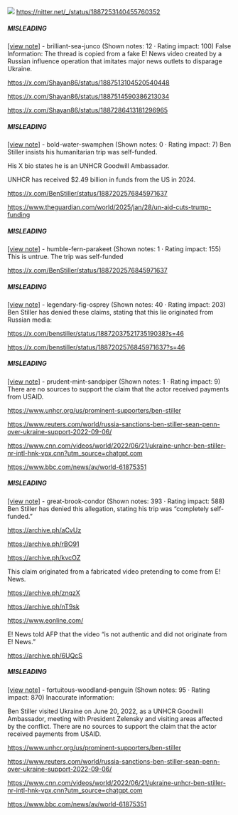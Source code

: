 ![](https://i.imgur.com/Fqnygi6.png)
https://nitter.net/_/status/1887253140455760352
##### MISLEADING

[[view note]](https://x.com/i/birdwatch/n/1887516246952059005) - brilliant-sea-junco (Shown notes: 12 · Rating impact: 100)
False Information: The thread is copied from a fake E! News video created by a Russian influence operation that imitates major news outlets to disparage Ukraine.

https://x.com/Shayan86/status/1887513104520540448

https://x.com/Shayan86/status/1887514590386213034

https://x.com/Shayan86/status/1887286413181296965 

##### MISLEADING

[[view note]](https://x.com/i/birdwatch/n/1887368418405589445) - bold-water-swamphen (Shown notes: 0 · Rating impact: 7)
Ben Stiller insists his humanitarian trip was self-funded. 

His X bio states he is an UNHCR Goodwill Ambassador.

UNHCR has received $2.49 billion in funds from the US in 2024.

https://x.com/BenStiller/status/1887202576845971637

https://www.theguardian.com/world/2025/jan/28/un-aid-cuts-trump-funding

##### MISLEADING

[[view note]](https://x.com/i/birdwatch/n/1887338973275771168) - humble-fern-parakeet (Shown notes: 1 · Rating impact: 155)
This is untrue. The trip was self-funded

https://x.com/BenStiller/status/1887202576845971637

##### MISLEADING

[[view note]](https://x.com/i/birdwatch/n/1887331021613367647) - legendary-fig-osprey (Shown notes: 40 · Rating impact: 203)
Ben Stiller has denied these claims, stating that this lie originated from Russian media:

https://x.com/benstiller/status/1887203752173519038?s=46

https://x.com/benstiller/status/1887202576845971637?s=46

##### MISLEADING

[[view note]](https://x.com/i/birdwatch/n/1887319955667886563) - prudent-mint-sandpiper (Shown notes: 1 · Rating impact: 9)
There are no sources to support the claim that the actor received payments from USAID.

https://www.unhcr.org/us/prominent-supporters/ben-stiller

https://www.reuters.com/world/russia-sanctions-ben-stiller-sean-penn-over-ukraine-support-2022-09-06/

https://www.cnn.com/videos/world/2022/06/21/ukraine-unhcr-ben-stiller-nr-intl-hnk-vpx.cnn?utm_source=chatgpt.com


https://www.bbc.com/news/av/world-61875351

##### MISLEADING

[[view note]](https://x.com/i/birdwatch/n/1887295698246213939) - great-brook-condor (Shown notes: 393 · Rating impact: 588)
Ben Stiller has denied this allegation, stating his trip was “completely self-funded.”

https://archive.ph/aCvUz

https://archive.ph/rBO91

https://archive.ph/kvcOZ

This claim originated from a fabricated video pretending to come from E! News.

https://archive.ph/znqzX

https://archive.ph/nT9sk

https://www.eonline.com/

E! News told AFP that the video “is not authentic and did not originate from E! News.”

https://archive.ph/6UQcS

##### MISLEADING

[[view note]](https://x.com/i/birdwatch/n/1887272428998381718) - fortuitous-woodland-penguin (Shown notes: 95 · Rating impact: 870)
Inaccurate information:

Ben Stiller visited Ukraine on June 20, 2022, as a UNHCR Goodwill Ambassador, meeting with President Zelensky and visiting areas affected by the conflict.
There are no sources to support the claim that the actor received payments from USAID.

https://www.unhcr.org/us/prominent-supporters/ben-stiller

https://www.reuters.com/world/russia-sanctions-ben-stiller-sean-penn-over-ukraine-support-2022-09-06/

https://www.cnn.com/videos/world/2022/06/21/ukraine-unhcr-ben-stiller-nr-intl-hnk-vpx.cnn?utm_source=chatgpt.com


https://www.bbc.com/news/av/world-61875351

